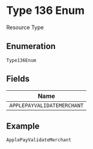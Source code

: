 
# Type 136 Enum

Resource Type

## Enumeration

`Type136Enum`

## Fields

| Name |
|  --- |
| `APPLEPAYVALIDATEMERCHANT` |

## Example

```
ApplePayValidateMerchant
```

